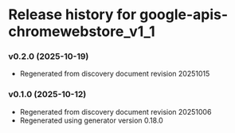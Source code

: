 # Release history for google-apis-chromewebstore_v1_1

### v0.2.0 (2025-10-19)

* Regenerated from discovery document revision 20251015

### v0.1.0 (2025-10-12)

* Regenerated from discovery document revision 20251006
* Regenerated using generator version 0.18.0

